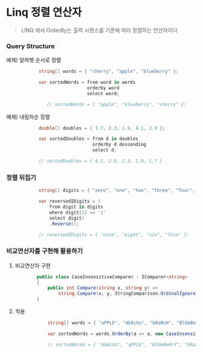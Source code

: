 # Linq 정렬 연산자

> LINQ 에서 OrderBy는 출력 시퀀스를 기준에 따라 정렬하는 연산자이다

### Query Structure

예제) 알파벳 순서로 정렬

```csharp
            string[] words = { "cherry", "apple", "blueberry" };

            var sortedWords = from word in words
                              orderby word
                              select word;

               // sortedWords = { "apple", "blueberry", "cherry" };
```

예제) 내림차순 정렬

```csharp
            double[] doubles = { 1.7, 2.3, 1.9, 4.1, 2.9 };

            var sortedDoubles = from d in doubles
                                orderby d descending
                                select d;

            // sortedDoubles = { 4.1, 2.9, 2.3, 1.9, 1.7 }
```

### 정렬 뒤집기

```csharp
            string[] digits = { "zero", "one", "two", "three", "four", "five", "six", "seven", "eight", "nine" };

            var reversedIDigits = (
                from digit in digits
                where digit[1] == 'i'
                select digit)
                .Reverse();

            // reversedIDigits = { "nine", "eight", "six", "five" };
```

### 비교연산자를 구현해 활용하기

1. 비교연산자 구현

    ```csharp
            public class CaseInsensitiveComparer : IComparer<string>
            {
                public int Compare(string x, string y) => 
                    string.Compare(x, y, StringComparison.OrdinalIgnoreCase);
            }
    ```

2. 적용

    ```csharp
                string[] words = { "aPPLE", "AbAcUs", "bRaNcH", "BlUeBeRrY", "ClOvEr", "cHeRry" };

                var sortedWords = words.OrderBy(a => a, new CaseInsensitiveComparer());

                // sortedWords = { "AbAcUs", "aPPLE", "BlUeBeRrY", "bRaNcH", "cHeRry", "ClOvEr" }
    ```
